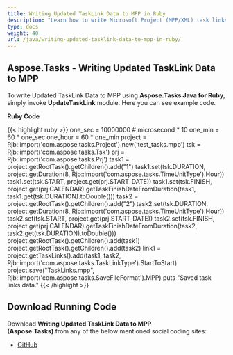 ```yaml
---
title: Writing Updated TaskLink Data to MPP in Ruby
description: "Learn how to write Microsoft Project (MPP/XML) task links using Aspose.Tasks Java for Ruby."
type: docs
weight: 40
url: /java/writing-updated-tasklink-data-to-mpp-in-ruby/
---
```


## **Aspose.Tasks - Writing Updated TaskLink Data to MPP**
To write Updated TaskLink Data to MPP using **Aspose.Tasks Java for Ruby**, simply invoke **UpdateTaskLink** module. Here you can see example code.

**Ruby Code**

{{< highlight ruby >}}
one_sec = 10000000 # microsecond * 10
one_min = 60 * one_sec
one_hour = 60 * one_min
project = Rjb::import('com.aspose.tasks.Project').new('test_tasks.mpp')
tsk = Rjb::import('com.aspose.tasks.Tsk')
prj = Rjb::import('com.aspose.tasks.Prj')
task1 = project.getRootTask().getChildren().add("1")
task1.set(tsk.DURATION, project.getDuration(8, Rjb::import('com.aspose.tasks.TimeUnitType').Hour))
task1.set(tsk.START, project.get(prj.START_DATE))
task1.set(tsk.FINISH, project.get(prj.CALENDAR).getTaskFinishDateFromDuration(task1, task1.get(tsk.DURATION).toDouble()))
task2 = project.getRootTask().getChildren().add("2")
task2.set(tsk.DURATION, project.getDuration(8, Rjb::import('com.aspose.tasks.TimeUnitType').Hour))
task2.set(tsk.START, project.get(prj.START_DATE))
task2.set(tsk.FINISH, project.get(prj.CALENDAR).getTaskFinishDateFromDuration(task2, task2.get(tsk.DURATION).toDouble()))
project.getRootTask().getChildren().add(task1)
project.getRootTask().getChildren().add(task2)
link1 = project.getTaskLinks().add(task1, task2, Rjb::import('com.aspose.tasks.TaskLinkType').StartToStart)
project.save("TaskLinks.mpp", Rjb::import('com.aspose.tasks.SaveFileFormat').MPP)
puts "Saved task links data."
{{< /highlight >}}

## **Download Running Code**
Download **Writing Updated TaskLink Data to MPP (Aspose.Tasks)** from any of the below mentioned social coding sites:

- [GitHub](https://github.com/aspose-tasks/Aspose.Tasks-for-Java/blob/master/Plugins/Aspose_Tasks_Java_for_Ruby/lib/asposetasksjava/TaskLinks/updatetasklink.rb)

